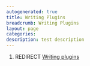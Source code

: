 ```yaml
---
autogenerated: true
title: Writing Plugins
breadcrumb: Writing Plugins
layout: page
categories: 
description: test description
---
```


1.  REDIRECT [Writing plugins](Writing_plugins )
